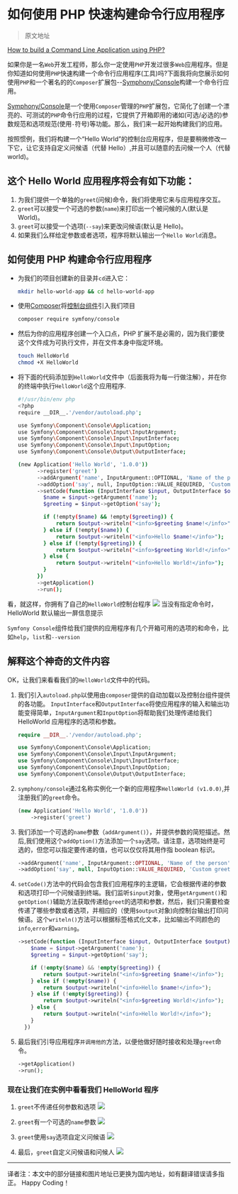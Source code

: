 # 如何使用 PHP 快速构建命令行应用程序

> 原文地址

[How to build a Command Line Application using PHP?](https://www.kerneldev.com/2017/12/16/how-to-build-a-command-line-application-using-php/)

如果你是一名`Web`开发工程师，那么你一定使用`PHP`开发过很多`Web`应用程序。但是你知道如何使用`PHP`快速构建一个命令行应用程序(工具)吗?下面我将向您展示如何使用`PHP`和一个著名的的`Composer`扩展包--[Symphony/Console](https://packagist.org/packages/symfony/console)构建一个命令行应用。

[Symphony/Console](https://packagist.org/packages/symfony/console)是一个使用`Composer`管理的`PHP`扩展包，它简化了创建一个漂亮的、可测试的`PHP`命令行应用的过程，它提供了开箱即用的诸如(可选/必选的)参数规范和选项规范(使用`-`符号)等功能。那么，我们来一起开始构建我们的应用。

按照惯例，我们将构建一个“Hello World”的控制台应用程序，但是要稍微修改一下它，让它支持自定义问候语（代替 Hello）,并且可以随意的去问候一个人（代替 world)。

## 这个 Hello World 应用程序将会有如下功能：

1. 为我们提供一个单独的`greet`(问候)命令，我们将使用它来与应用程序交互。
2. `greet`可以接受一个可选的参数(`name`)来打印出一个被问候的人(默认是 World)。
3. `greet`可以接受一个选项(`--say`)来更改问候语(默认是 Hello)。
4. 如果我们么样给定参数或者选项，程序将默认输出一个`Hello World`消息。

## 如何使用 PHP 构建命令行应用程序

- 为我们的项目创建新的目录并`cd`进入它：

  ```bash
  mkdir hello-world-app && cd hello-world-app
  ```

- 使用[Composer](https://pkg.phpcomposer.com/)将[控制台组件](https://packagist.org/packages/symfony/console)引入我们项目

  ```bash
  composer require symfony/console
  ```

- 然后为你的应用程序创建一个入口点，PHP 扩展不是必需的，因为我们要使这个文件成为可执行文件，并在文件本身中指定环境。

  ```bash
  touch HelloWorld
  chmod +X HelloWorld
  ```

- 将下面的代码添加到`HelloWorld`文件中（后面我将为每一行做注解），并在你的终端中执行`HelloWorld`这个应用程序.

  ```bash
  #!/usr/bin/env php
  <?php
  require __DIR__.'/vendor/autoload.php';

  use Symfony\Component\Console\Application;
  use Symfony\Component\Console\Input\InputArgument;
  use Symfony\Component\Console\Input\InputInterface;
  use Symfony\Component\Console\Input\InputOption;
  use Symfony\Component\Console\Output\OutputInterface;

  (new Application('Hello World', '1.0.0'))
        ->register('greet')
        ->addArgument('name', InputArgument::OPTIONAL, 'Name of the person')
        ->addOption('say', null, InputOption::VALUE_REQUIRED, 'Custom greeting')
        ->setCode(function (InputInterface $input, OutputInterface $output) {
          $name = $input->getArgument('name');
          $greeting = $input->getOption('say');

          if (!empty($name) && !empty($greeting)) {
              return $output->writeln("<info>$greeting $name!</info>");
          } else if (!empty($name)) {
              return $output->writeln("<info>Hello $name!</info>");
          } else if (!empty($greeting)) {
              return $output->writeln("<info>$greeting World!</info>");
          } else {
              return $output->writeln("<info>Hello World!</info>");
          }
        })
        ->getApplication()
        ->run();
  ```

看，就这样，你拥有了自己的`HelloWorld`控制台程序
![](https://ww1.sinaimg.cn/large/6aedb651gy1fmjos5no3sj20zq0ngtfl.jpg)
当没有指定命令时，HelloWorld 默认输出一屏信息提示

`Symfony Console`组件给我们提供的应用程序有几个开箱可用的选项的和命令，比如`help`，`list`和`--version`

## 解释这个神奇的文件内容

OK，让我们来看看我们的`HelloWorld`文件中的代码。

1. 我们引入`autoload.php`以使用由`composer`提供的自动加载以及控制台组件提供的各功能。
   `InputInterface`和`OutputInterface`将使应用程序的输入和输出功能变得简单，`InputArgument`和`InputOption`将帮助我们处理传递给我们 HelloWorld 应用程序的选项和参数。

   ```php
   require __DIR__.'/vendor/autoload.php';

   use Symfony\Component\Console\Application;
   use Symfony\Component\Console\Input\InputArgument;
   use Symfony\Component\Console\Input\InputInterface;
   use Symfony\Component\Console\Input\InputOption;
   use Symfony\Component\Console\Output\OutputInterface;
   ```

2. `symphony/console`通过名称实例化一个新的应用程序`HelloWorld (v1.0.0)`,并注册我们的`greet`命令。

   ```php
   (new Application('Hello World', '1.0.0'))
       ->register('greet')
   ```

3. 我们添加一个可选的`name`参数（`addArgument()`），并提供参数的简短描述。然后,我们使用这个`addOption()`方法添加一个`say`选项。请注意，选项始终是可选的，但您可以指定要传递的值，也可以仅仅将其用作指 boolean 标识。

   ```php
   ->addArgument('name', InputArgument::OPTIONAL, 'Name of the person')
   ->addOption('say', null, InputOption::VALUE_REQUIRED, 'Custom greeting')
   ```

4. `setCode()`方法中的代码会包含我们应用程序的主逻辑，它会根据传递的参数和选项打印一个问候语到终端。我们监听`$input`对象，使用`getArgument()`和`getOption()`辅助方法获取传递给`greet`的选项和参数，然后，我们只需要检查传递了哪些参数或者选项，并相应的（使用`$output`对象)向控制台输出打印问候语。这个`writeln()`方法可以根据标签格式化文本，比如输出不同颜色的`info`,`error`和`warning`。

   ```php
   ->setCode(function (InputInterface $input, OutputInterface $output) {
       $name = $input->getArgument('name');
       $greeting = $input->getOption('say');

       if (!empty($name) && !empty($greeting)) {
           return $output->writeln("<info>$greeting $name!</info>");
       } else if (!empty($name)) {
           return $output->writeln("<info>Hello $name!</info>");
       } else if (!empty($greeting)) {
           return $output->writeln("<info>$greeting World!</info>");
       } else {
           return $output->writeln("<info>Hello World!</info>");
       }
     })
   ```

5. 最后我们引导应用程序`并调用他的`方法，以便他做好随时接收和处理`greet`命令。

   ```php
   ->getApplication()
   ->run();
   ```

### 现在让我们在实例中看看我们 HelloWorld 程序

1. `greet`不传递任何参数和选项
   ![](https://ww1.sinaimg.cn/large/6aedb651gy1fmjqedvf8rj20nq09a0t7.jpg)

2. `greet`有一个可选的`name`参数
   ![](https://ww1.sinaimg.cn/large/6aedb651gy1fmjqf58hwmj20jo04aaat.jpg)

3. `greet`使用`say`选项自定义问候语
   ![](https://ww1.sinaimg.cn/large/6aedb651gy1fmjqfz7vokj20ky04wmxu.jpg)

4. 最后，`greet`自定义问候语和问候人
   ![](https://ww1.sinaimg.cn/large/6aedb651gy1fmjqhn9mxnj20yi04yjsn.jpg)

---

译者注：本文中的部分链接和图片地址已更换为国内地址，如有翻译错误请多指正。
Happy Coding！
